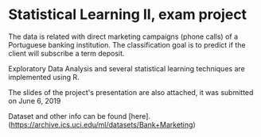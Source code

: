 # Statistical Learning II, exam project


The data is related with direct marketing campaigns (phone calls) of a Portuguese banking institution. 
The classification goal is to predict if the client will subscribe a term deposit.

Exploratory Data Analysis and several statistical learning techniques are implemented using R. 

The slides of the project's presentation are also attached, it was submitted on June 6, 2019

Dataset and other info can be found [here].(https://archive.ics.uci.edu/ml/datasets/Bank+Marketing)
